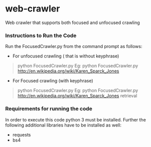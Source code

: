 # web-crawler
Web crawler that supports both focused and unfocused crawling

### Instructions to Run the Code

Run the FocusedCrawler.py from the command prompt as follows:

* For unfocused crawling ( that is without keyphrase)
>python FocusedCrawler.py <seedurl>
Eg:
> python FocusedCrawler.py http://en.wikipedia.org/wiki/Karen_Sparck_Jones

* For Focused crawling (with keyphrase)
> python FocusedCrawler.py <seedurl> <keyphrase>
Eg:
> python FocusedCrawler.py http://en.wikipedia.org/wiki/Karen_Sparck_Jones retrieval

### Requirements for running the code

In order to execute this code python 3 must be installed. Further the following additional libraries have to be installed as well:
* requests
* bs4
